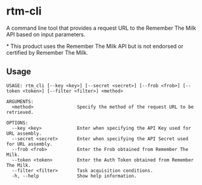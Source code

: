 # rtm-cli

A command line tool that provides a request URL to the Remember The Milk API based on input parameters.

\* This product uses the Remember The Milk API but is not endorsed or certified by Remember The Milk.

## Usage
```
USAGE: rtm_cli [--key <key>] [--secret <secret>] [--frob <frob>] [--token <token>] [--filter <filter>] <method>

ARGUMENTS:
  <method>                Specify the method of the request URL to be retrieved.

OPTIONS:
  --key <key>             Enter when specifying the API Key used for URL assembly.
  --secret <secret>       Enter when specifying the API Secret used for URL assembly.
  --frob <frob>           Enter the Frob obtained from Remember The Milk.
  --token <token>         Enter the Auth Token obtained from Remember The Milk.
  --filter <filter>       Task acquisition conditions.
  -h, --help              Show help information.
```
